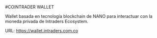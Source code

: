 #COINTRADER WALLET

Wallet basada en tecnología blockchain de NANO para interactuar con la moneda privada de Intraders Ecosystem. 

URL: https://wallet.intraders.com.co
